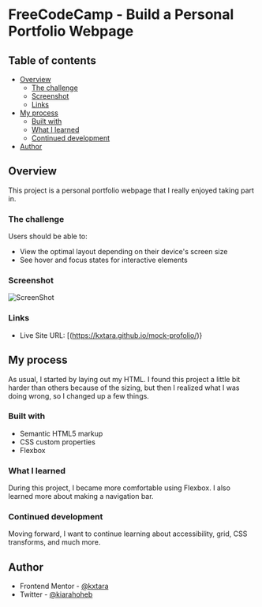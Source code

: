 # FreeCodeCamp - Build a Personal Portfolio Webpage

## Table of contents

- [Overview](#overview)
  - [The challenge](#the-challenge)
  - [Screenshot](#screenshot)
  - [Links](#links)
- [My process](#my-process)
  - [Built with](#built-with)
  - [What I learned](#what-i-learned)
  - [Continued development](#continued-development)
- [Author](#author)

## Overview

This project is a personal portfolio webpage that I really enjoyed taking part in.

### The challenge

Users should be able to:

- View the optimal layout depending on their device's screen size
- See hover and focus states for interactive elements

### Screenshot

![ScreenShot](https://raw.github.com/kxtara/mock-protfolio/main/images/mobile.png)

### Links

- Live Site URL: [(https://kxtara.github.io/mock-profolio/)}

## My process

As usual, I started by laying out my HTML. I found this project a little bit harder than others because of the sizing, but then I realized what I was doing wrong, so I changed up a few things.

### Built with

- Semantic HTML5 markup
- CSS custom properties
- Flexbox

### What I learned

During this project, I became more comfortable using Flexbox. I also learned more about making a navigation bar.

### Continued development

Moving forward, I want to continue learning about accessibility, grid, CSS transforms, and much more.

## Author

- Frontend Mentor - [@kxtara](https://www.frontendmentor.io/profile/kxtara)
- Twitter - [@kiarahoheb](https://www.twitter.com/kiarahoheb)

